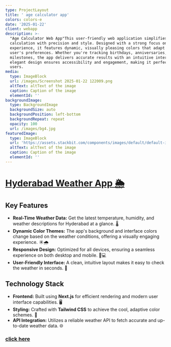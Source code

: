 ```yaml
---
type: ProjectLayout
title: ' age calculator app'
colors: colors-e
date: '2025-01-22'
client: webapp
description: >-
  "Age Calculator Web App"This user-friendly web application simplifies age
  calculation with precision and style. Designed with a strong focus on user
  experience, it features dynamic, visually pleasing colors that adapt to the
  user's preferences. Whether you're tracking birthdays, anniversaries, or
  milestones, the app delivers accurate results with an intuitive interface. The
  elegant design ensures accessibility and engagement, making it perfect for all
  users.
media:
  type: ImageBlock
  url: /images/Screenshot 2025-01-22 122009.png
  altText: altText of the image
  caption: Caption of the image
  elementId: ''
backgroundImage:
  type: BackgroundImage
  backgroundSize: auto
  backgroundPosition: left-bottom
  backgroundRepeat: repeat
  opacity: 100
  url: /images/bg4.jpg
featuredImage:
  type: ImageBlock
  url: 'https://assets.stackbit.com/components/images/default/default-image.png'
  altText: altText of the image
  caption: Caption of the image
  elementId: ''
---
```

# [Hyderabad Weather App 🌦️](https://llamacoder.together.ai/share/v2/8biQJJhlUgmnw-UQ)

## Key Features

*   **Real-Time Weather Data:** Get the latest temperature, humidity, and weather descriptions for Hyderabad at a glance. 🌡️
*   **Dynamic Color Themes:** The app's background and interface colors change based on the weather conditions, offering a visually engaging experience. ☀️🌧️
*   **Responsive Design:** Optimized for all devices, ensuring a seamless experience on both desktop and mobile. 📱💻
*   **User-Friendly Interface:** A clean, intuitive layout makes it easy to check the weather in seconds. 🚀

## Technology Stack

*   **Frontend:** Built using **Next.js** for efficient rendering and modern user interface capabilities. 🖥️
*   **Styling:** Crafted with **Tailwind CSS** to achieve the cool, adaptive color schemes. 🎨
*   **API Integration:** Utilizes a reliable weather API to fetch accurate and up-to-date weather data. 🌐

### [click here](https://llamacoder.together.ai/share/v2/8biQJJhlUgmnw-UQ)

